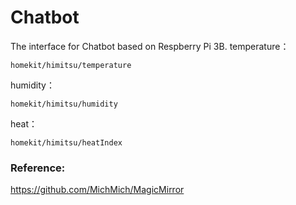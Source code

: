 # Chatbot

The interface for Chatbot based on Respberry Pi 3B.
temperature：

	homekit/himitsu/temperature

humidity：

	homekit/himitsu/humidity

heat：

	homekit/himitsu/heatIndex

### Reference:
https://github.com/MichMich/MagicMirror
